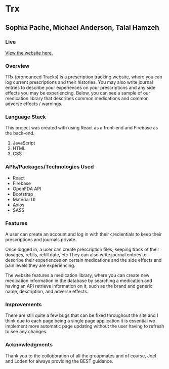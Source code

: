 # Trx

## Sophia Pache, Michael Anderson, Talal Hamzeh

### Live

[View the website here.](https://trx-auth.web.app/home)

### Overview

TRx (pronounced Tracks) is a prescription tracking website, where you
can log current prescriptions and their histories. You may also write
journal entries to describe your experiences on your prescriptions and
any side effects you may be experiencing. Below, you can see a sample of
our medication library that describes common medications and common
adverse effects / warnings.

### Language Stack

This project was created with using React as a front-end and Firebase as the back-end.

1. JavaScript
2. HTML
3. CSS

### APIs/Packages/Technologies Used

- React
- Firebase
- OpenFDA API
- Bootstrap
- Material UI
- Axios
- SASS

### Features

A user can create an account and log in with their credientials to keep their prescriptions and journals private.

Once logged in, a user can create prescription files, keeping track of their dosages, refills, refill date, etc
They can also write journal entries to describe their experiences on certain medications and the side effects and pain levels they are experiencing.

The website features a medication library, where you can create new medication information in the database by searching a medication and having an API retrieve information on it, such as the brand and generic name, description, and adverse effects.

### Improvements

There are still quite a few bugs that can be fixed throughout the site and I think due to each page being a single page application it is essential we implement more automatic page updating without the user having to refresh to see any changes.

### Acknowledgments

Thank you to the colloboration of all the groupmates and of course, Joel and Loden for always providing the BEST guidance.
